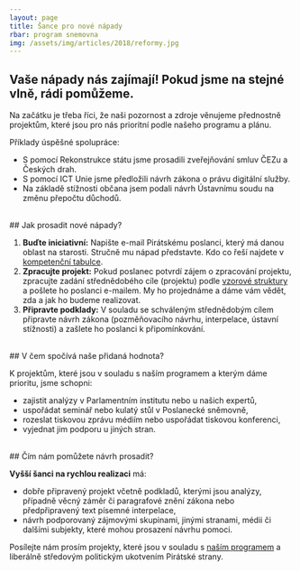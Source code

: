 ```yaml
---
layout: page
title: Šance pro nové nápady
rbar: program snemovna
img: /assets/img/articles/2018/reformy.jpg
---
```


## Vaše nápady nás zajímají! Pokud jsme na stejné vlně, rádi pomůžeme.

Na začátku je třeba říci, že naši pozornost a zdroje věnujeme přednostně projektům, které jsou pro nás prioritní podle našeho programu a plánu.

Příklady úspěšné spolupráce:

* S pomocí Rekonstrukce státu jsme prosadili zveřejňování smluv ČEZu a Českých drah.
* S pomocí ICT Unie jsme předložili návrh zákona o právu digitální služby.
* Na základě stížnosti občana jsem podali návrh Ústavnímu soudu na změnu přepočtu důchodů.

<br/>
## Jak prosadit nové nápady?

1. **Buďte iniciativní:** Napište e-mail Pirátskému poslanci, který má danou oblast na starosti. Stručně mu nápad představte. Kdo co řeší najdete v [kompetenční tabulce](https://www.google.com/url?q=https://docs.google.com/spreadsheets/d/e/2PACX-1vRoq05o7XDoFoD0t4aViCAG1zrDGbwqhsAlKDY9dLTJFVPSw5r_Wz4U7zKsThw-uhsyPr3zL92LdNaa/pubhtml?gid%3D1630362413%26single%3Dtrue).
2. **Zpracujte projekt:** Pokud poslanec potvrdí zájem o zpracování projektu, zpracujte zadání střednědobého cíle (projektu) podle [vzorové struktury](https://www.google.com/url?q=https://docs.google.com/document/d/e/2PACX-1vRDgaTb8LF5PJLRd4n_BA_-b0Oq7HiNia2wf3q-Siglx3UQyHlc6IK27UnzUjcCOsMSVh6R6lAPe5DD/pub%23id.vmbpx07wgej) a pošlete ho poslanci e-mailem. My ho projednáme a dáme vám vědět, zda a jak ho budeme realizovat.
3. **Připravte podklady:** V souladu se schváleným střednědobým cílem připravte návrh zákona (pozměňovacího návrhu, interpelace, ústavní stížnosti) a zašlete ho poslanci k připomínkování.

<br/>
## V čem spočívá naše přidaná hodnota?

K projektům, které jsou v souladu s naším programem a kterým dáme prioritu, jsme schopni:

* zajistit analýzy v Parlamentním institutu nebo u našich expertů,
* uspořádat seminář nebo kulatý stůl v Poslanecké sněmovně,
* rozeslat tiskovou zprávu médiím nebo uspořádat tiskovou konferenci,
* vyjednat jim podporu u jiných stran.

<br/>
## Čím nám pomůžete návrh prosadit?

**Vyšší šanci na rychlou realizaci** má:

* dobře připravený projekt včetně podkladů, kterými jsou analýzy, případně věcný záměr či paragrafové znění zákona nebo předpřipravený text písemné interpelace,
* návrh podporovaný zájmovými skupinami, jinými stranami, médii či dalšími subjekty, které mohou prosazení návrhu pomoci.

Posílejte nám prosím projekty, které jsou v souladu s [naším programem](https://www.pirati.cz/program/) a liberálně středovým politickým ukotvením Pirátské strany.

